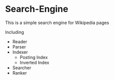 # Search-Engine

This is a simple search engine for Wikipedia pages 

Including
* Reader
* Parser
* Indexer
  * Posting Index
  * Inverted Index  
* Searcher
* Ranker
